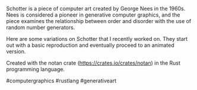 Schotter is a piece of computer art created by George Nees in the 1960s. Nees is considered a pioneer in generative computer graphics, and the piece examines the relationship between order and disorder with the use of random number generators. 

Here are some variations on Schotter that I recently worked on. They start out with a basic reproduction and eventually proceed to an animated version.

Created with the notan crate (https://crates.io/crates/notan) in the Rust programming language. 

#computergraphics #rustlang #generativeart